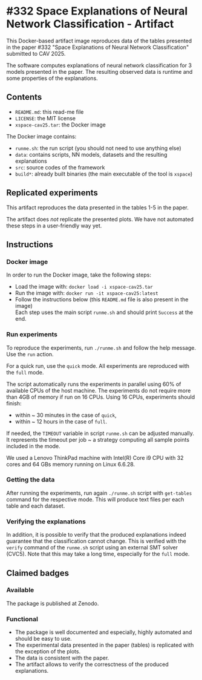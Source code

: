 # #332 Space Explanations of Neural Network Classification - Artifact

This Docker-based artifact image reproduces data of the tables
presented in the paper #332
"Space Explanations of Neural Network Classification"
submitted to CAV 2025.

The software computes explanations of neural network classification
for 3 models presented in the paper.
The resulting observed data is runtime and some properties of the explanations.

## Contents

* `README.md`: this read-me file
* `LICENSE`: the MIT license
* `xspace-cav25.tar`: the Docker image

The Docker image contains:
* `runme.sh`: the run script (you should not need to use anything else)
* `data`: contains scripts, NN models, datasets and the resulting explanations
* `src`: source codes of the framework
* `build*`: already built binaries (the main executable of the tool is `xspace`)

## Replicated experiments

This artifact reproduces the data presented in the tables 1-5 in the paper.

The artifact does *not* replicate the presented plots.
We have not automated these steps in a user-friendly way yet.

## Instructions

### Docker image

In order to run the Docker image, take the following steps:

* Load the image with: `docker load -i xspace-cav25.tar`
* Run the image with: `docker run -it xspace-cav25:latest`
* Follow the instructions below (this `README.md` file is also present in the image)  
  Each step uses the main script `runme.sh` and should print `Success` at the end.

### Run experiments

To reproduce the experiments, run `./runme.sh` and follow the help message.
Use the `run` action.

For a quick run, use the `quick` mode.
All experiments are reproduced with the `full` mode.

The script automatically runs the experiments in parallel using 60% of available CPUs of the host machine.
The experiments do not require more than 4GB of memory if run on 16 CPUs.
Using 16 CPUs, experiments should finish:
* within ~ 30 minutes in the case of `quick`,
* within ~ 12 hours in the case of `full`.

If needed, the `TIMEOUT` variable in script `runme.sh` can be adjusted manually.
It represents the timeout per job ~ a strategy computing all sample points included in the mode.

We used a Lenovo ThinkPad machine with Intel(R) Core i9 CPU with 32 cores and 64 GBs memory running on Linux 6.6.28.

### Getting the data

After running the experiments, run again `./runme.sh` script
with `get-tables` command for the respective mode.
This will produce text files per each table and each dataset.

### Verifying the explanations

In addition,
it is possible to verify that the produced explanations indeed
guarantee that the classification cannot change.
This is verified with the `verify` command of the `runme.sh` script
using an external SMT solver (CVC5).
Note that this may take a long time, especially for the `full` mode.

## Claimed badges

### Available

The package is published at Zenodo.

### Functional

* The package is well documented and especially, highly automated and should be easy to use.
* The experimental data presented in the paper (tables) is replicated with the exception of the plots.
* The data is consistent with the paper.
* The artifact allows to verify the corresctness of the produced explanations. 
